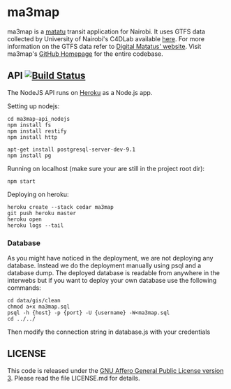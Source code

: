 # ma3map
 
ma3map is a [matatu](http://en.wikipedia.org/wiki/Matatu) transit application for Nairobi. It uses GTFS data collected by University of Nairobi's C4DLab available [here](http://www.gtfs-data-exchange.com/agency/university-of-nairobi-c4dlab/). For more information on the GTFS data refer to [Digital Matatus' website](http://www.digitalmatatus.com/). Visit ma3map's [GitHub Homepage](https://www.github.com/ma3map) for the entire codebase.

## API [![Build Status](https://travis-ci.org/ma3map/ma3map-api_nodejs.svg?branch=master)](https://travis-ci.org/ma3map/ma3map-api_nodejs)

The NodeJS API runs on [Heroku](https://www.heroku.com) as a Node.js app.

Setting up nodejs:
    
    cd ma3map-api_nodejs
    npm install fs
    npm install restify
    npm install http

    apt-get install postgresql-server-dev-9.1
    npm install pg


Running on localhost (make sure your are still in the project root dir):

    npm start


Deploying on heroku:

    heroku create --stack cedar ma3map
    git push heroku master
    heroku open
    heroku logs --tail


### Database
As you might have noticed in the deployment, we are not deploying any database. Instead we do the deployment manually using psql and a database dump. The deployed database is readable from anywhere in the interwebs but if you want to deploy your own database use the following commands:

    cd data/gis/clean
    chmod a+x ma3map.sql
    psql -h {host} -p {port} -U {username} -W<ma3map.sql
    cd ../../

Then modify the connection string in database.js with your credentials


## LICENSE 

This code is released under the [GNU Affero General Public License version 3](http://www.gnu.org/licenses/agpl-3.0.html). Please read the file LICENSE.md for details.
